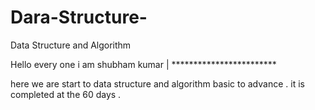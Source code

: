 # Dara-Structure-
Data Structure and Algorithm



Hello every one i am shubham kumar |
       ************************
 
 
here we are start to data structure and algorithm basic to advance . it is completed at the 60 days .

